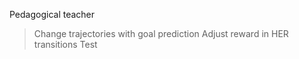 Pedagogical teacher

> Change trajectories with goal prediction
> Adjust reward in HER transitions
> Test